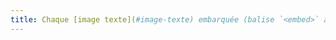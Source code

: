 ```yaml
---
title: Chaque [image texte](#image-texte) embarquée (balise `<embed>` avec l’attribut `type="image/…"`) [porteuse d’information](#image-porteuse-d-information), en l’absence d’un [mécanisme de remplacement](#mecanisme-de-remplacement), doit si possible être remplacée par du [texte stylé](#texte-style). Cette règle est-elle respectée (hors cas particuliers) ?
---
```


